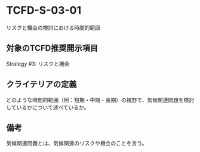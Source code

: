 # TCFD-S-03-01

リスクと機会の検討における時間的範囲

## 対象のTCFD推奨開示項目

Strategy #3: リスクと機会

## クライテリアの定義

どのような時間的範囲（例：短期・中期・長期）の視野で、気候関連問題を検討しているかについて述べているか。

## 備考

気候関連問題とは、気候関連のリスクや機会のことを言う。
